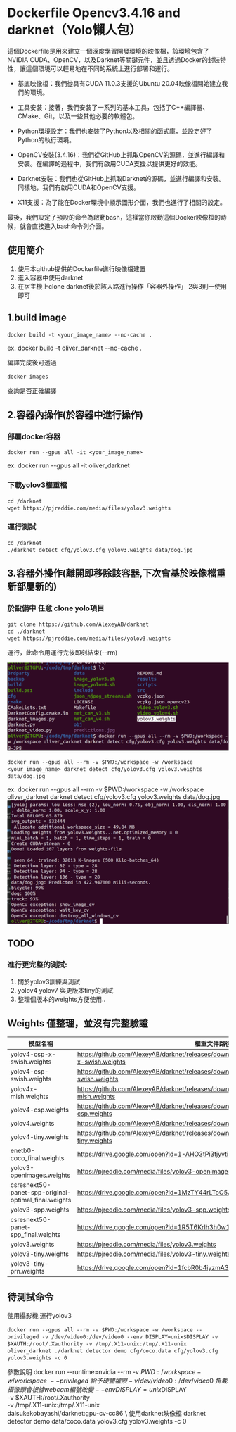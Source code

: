 # Dockerfile Opencv3.4.16 and darknet（Yolo懶人包）
這個Dockerfile是用來建立一個深度學習開發環境的映像檔，該環境包含了NVIDIA CUDA、OpenCV，以及Darknet等關鍵元件，並且透過Docker的封裝特性，讓這個環境可以輕易地在不同的系統上進行部署和運行。

- 基底映像檔：我們從具有CUDA 11.0.3支援的Ubuntu 20.04映像檔開始建立我們的環境。

- 工具安裝：接著，我們安裝了一系列的基本工具，包括了C++編譯器、CMake、Git，以及一些其他必要的軟體包。

- Python環境設定：我們也安裝了Python以及相關的函式庫，並設定好了Python的執行環境。

- OpenCV安裝(3.4.16)：我們從GitHub上抓取OpenCV的源碼，並進行編譯和安裝。在編譯的過程中，我們有啟用CUDA支援以提供更好的效能。

- Darknet安裝：我們也從GitHub上抓取Darknet的源碼，並進行編譯和安裝。同樣地，我們有啟用CUDA和OpenCV支援。

- X11支援：為了能在Docker環境中顯示圖形介面，我們也進行了相關的設定。

最後，我們設定了預設的命令為啟動bash，這樣當你啟動這個Docker映像檔的時候，就會直接進入bash命令列介面。

## 使用簡介
1. 使用本github提供的Dockerfile進行映像檔建置
2. 進入容器中使用darknet
3. 在宿主機上clone darknet後於該入路進行操作「容器外操作」
2與3則一使用即可

## 1.build image
```
docker build -t <your_image_name> --no-cache .
```
ex. docker build -t oliver_darknet --no-cache .

編譯完成後可透過
```
docker images 
```
查詢是否正確編譯


## 2.容器內操作(於容器中進行操作)
### 部屬docker容器
```
docker run --gpus all -it <your_image_name>
```
ex. docker run --gpus all -it oliver_darknet

### 下載yolov3權重檔
```
cd /darknet
wget https://pjreddie.com/media/files/yolov3.weights
```


### 運行測試
```
cd /darknet
./darknet detect cfg/yolov3.cfg yolov3.weights data/dog.jpg
```

## 3.容器外操作(離開即移除該容器,下次會基於映像檔重新部屬新的)

### 於設備中 任意 clone yolo項目
```
git clone https://github.com/AlexeyAB/darknet
cd ./darknet
wget https://pjreddie.com/media/files/yolov3.weights
```
運行，此命令用運行完後即刻結束(--rm)

![](https://github.com/Oliver0804/dockerfile_opencv3_4_16_darknet/blob/main/pic/%E6%88%AA%E5%9C%96%202023-05-28%20%E4%B8%8B%E5%8D%8810.42.25.png)
```
docker run --gpus all --rm -v $PWD:/workspace -w /workspace <your_image_name> darknet detect cfg/yolov3.cfg yolov3.weights data/dog.jpg
```
ex. docker run --gpus all --rm -v $PWD:/workspace -w /workspace oliver_darknet darknet detect cfg/yolov3.cfg yolov3.weights data/dog.jpg
![](https://github.com/Oliver0804/dockerfile_opencv3_4_16_darknet/blob/main/pic/%E6%88%AA%E5%9C%96%202023-05-28%20%E4%B8%8B%E5%8D%8810.43.01.png)
## TODO
### 進行更完整的測試:
1. 關於yolov3訓練與測試
2. yolov4 yolov7 與更版本tiny的測試
3. 整理個版本的weights方便使用..

## Weights 僅整理，並沒有完整驗證
| 模型名稱 | 權重文件路徑 |
|---------|------------|
| yolov4-csp-x-swish.weights | https://github.com/AlexeyAB/darknet/releases/download/darknet_yolo_v4_pre/yolov4-csp-x-swish.weights |
| yolov4-csp-swish.weights | https://github.com/AlexeyAB/darknet/releases/download/darknet_yolo_v4_pre/yolov4-csp-swish.weights |
| yolov4x-mish.weights | https://github.com/AlexeyAB/darknet/releases/download/darknet_yolo_v4_pre/yolov4x-mish.weights |
| yolov4-csp.weights | https://github.com/AlexeyAB/darknet/releases/download/darknet_yolo_v4_pre/yolov4-csp.weights |
| yolov4.weights | https://github.com/AlexeyAB/darknet/releases/download/darknet_yolo_v3_pre/yolov4.weights |
| yolov4-tiny.weights | https://github.com/AlexeyAB/darknet/releases/download/darknet_yolo_v4_pre/yolov4-tiny.weights |
| enetb0-coco_final.weights | https://drive.google.com/open?id=1-AHO3tPi3tjyvtivOOZ3GDE2NtWSvKB_ |
| yolov3-openimages.weights | https://pjreddie.com/media/files/yolov3-openimages.weights |
| csresnext50-panet-spp-original-optimal_final.weights | https://drive.google.com/open?id=1MzTY44rLToO5APn8TZmfR7_ENSe5aZUn |
| yolov3-spp.weights | https://pjreddie.com/media/files/yolov3-spp.weights |
| csresnext50-panet-spp_final.weights | https://drive.google.com/open?id=1R5T6KrIh3h0w1BMS6If_GYDq6JrV9TPr |
| yolov3.weights | https://pjreddie.com/media/files/yolov3.weights |
| yolov3-tiny.weights | https://pjreddie.com/media/files/yolov3-tiny.weights |
| yolov3-tiny-prn.weights | https://drive.google.com/open?id=1fcbR0b4iyzmA3C8MyvqLc6P7E4I8bhgD |

## 待測試命令
使用攝影機,運行yolov3
```
docker run --gpus all --rm -v $PWD:/workspace -w /workspace --privileged -v /dev/video0:/dev/video0 --env DISPLAY=unix$DISPLAY -v $XAUTH:/root/.Xauthority -v /tmp/.X11-unix:/tmp/.X11-unix oliver_darknet ./darknet detector demo cfg/coco.data cfg/yolov3.cfg yolov3.weights -c 0
```
參數說明
docker run --runtime=nvidia --rm -v $PWD:/workspace -w /workspace \
--privileged \ 給予硬體權限
-v /dev/video0:/dev/video0 \ 掛載攝像頭 會根據webcam編號改變
--env DISPLAY=unix$DISPLAY \
-v $XAUTH:/root/.Xauthority \
-v /tmp/.X11-unix:/tmp/.X11-unix \
daisukekobayashi/darknet:gpu-cv-cc86 \ 使用darknet映像檔
darknet detector demo data/coco.data yolov3.cfg yolov3.weights -c 0
